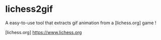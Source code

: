 # lichess2gif
A easy-to-use tool that extracts gif animation from a [lichess.org] game !

[lichess.org] https://www.lichess.org
